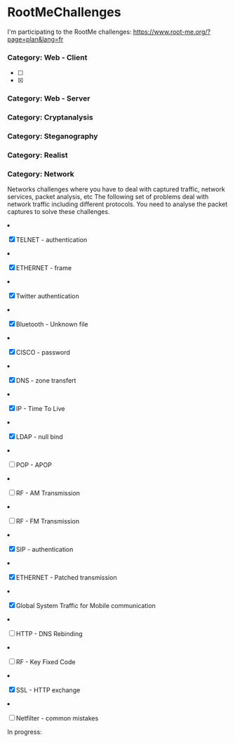 # RootMeChallenges

I'm participating to the RootMe challenges: https://www.root-me.org/?page=plan&lang=fr


### Category: Web - Client
- [ ] 
- [x] 

### Category: Web - Server

### Category: Cryptanalysis

### Category: Steganography

### Category: Realist

### Category: Network
Networks challenges where you have to deal with captured traffic, network services, packet analysis, etc The following set of problems deal with network traffic including different protocols. You need to analyse the packet captures to solve these challenges.

<div class="snippet-clipboard-content notranslate position-relative overflow-auto" data-snippet-clipboard-copy-content="Prerequisite : 
- Knowledge of a network capture analyzing tool.
- Knowlege of the most common network protocols.
</code></pre></div>

[x] FTP - authentication
- [x] TELNET - authentication
- [x] ETHERNET - frame
- [x] Twitter authentication
- [x] Bluetooth - Unknown file
- [x] CISCO - password
- [x] DNS - zone transfert
- [x] IP - Time To Live
- [x] LDAP - null bind
- [ ] POP - APOP
- [ ] RF - AM Transmission
- [ ] RF - FM Transmission
- [x] SIP - authentication
- [x] ETHERNET - Patched transmission
- [x] Global System Traffic for Mobile communication
- [ ] HTTP - DNS Rebinding
- [ ] RF - Key Fixed Code
- [x] SSL - HTTP exchange
- [ ] Netfilter - common mistakes


In progress: 
